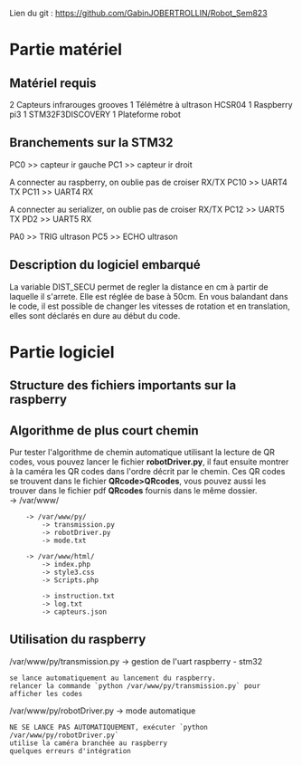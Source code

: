 Lien du git : https://github.com/GabinJOBERTROLLIN/Robot_Sem823

# Partie matériel
## Matériel requis
2 Capteurs infrarouges grooves
1 Télémétre à ultrason HCSR04
1 Raspberry pi3
1 STM32F3DISCOVERY
1 Plateforme robot


## Branchements sur la STM32
PC0 >> capteur ir gauche
PC1 >> capteur ir droit

A connecter au raspberry, on oublie pas de croiser RX/TX
PC10 >> UART4 TX
PC11 >> UART4 RX

A connecter au serializer, on oublie pas de croiser RX/TX
PC12 >> UART5 TX
PD2 >> UART5 RX

PA0 >> TRIG ultrason
PC5 >> ECHO ultrason

## Description du logiciel embarqué
La variable DIST_SECU permet de regler la distance en cm à partir de laquelle il s'arrete. Elle est réglée de base à 50cm.
En vous balandant dans le code, il est possible de changer les vitesses de rotation et en translation, elles sont déclarés en dure au début du code.

# Partie logiciel
## Structure des fichiers importants sur la raspberry

## Algorithme de plus court chemin
Pur tester l'algorithme de chemin automatique utilisant la lecture de QR codes, vous pouvez lancer le fichier **robotDriver.py**, il faut ensuite montrer à la caméra les QR codes dans l'ordre décrit par le chemin. Ces QR codes se trouvent dans le fichier **QRcode>QRcodes**, vous pouvez aussi les trouver dans le fichier pdf **QRcodes** fournis dans le même dossier.   
	-> /var/www/

		-> /var/www/py/
			-> transmission.py
			-> robotDriver.py
			-> mode.txt

		-> /var/www/html/
			-> index.php
			-> style3.css
			-> Scripts.php

			-> instruction.txt
			-> log.txt
			-> capteurs.json

## Utilisation du raspberry

/var/www/py/transmission.py -> gestion de l'uart raspberry - stm32

	se lance automatiquement au lancement du raspberry.
	relancer la commande `python /var/www/py/transmission.py` pour afficher les codes

/var/www/py/robotDriver.py -> mode automatique

	NE SE LANCE PAS AUTOMATIQUEMENT, exécuter `python /var/www/py/robotDriver.py`
	utilise la caméra branchée au raspberry
	quelques erreurs d'intégration
